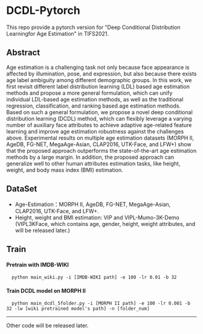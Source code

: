 # DCDL-Pytorch

This repo provide a pytorch version for "Deep Conditional Distribution Learningfor Age Estimation" in TIFS2021. 

## Abstract

Age estimation is a challenging task not only because face appearance is affected by illumination, pose, and expression, but also because there exists age label ambiguity among different demographic groups. In this work, we first revisit different label distribution learning (LDL) based age estimation methods and propose a more general formulation, which can unify individual LDL-based age estimation methods, as well as the traditional regression, classification, and ranking based age estimation methods. Based on such a general formulation, we propose a novel deep conditional distribution learning (DCDL) method, which can flexibly leverage a varying number of auxiliary face attributes to achieve adaptive age-related feature learning and improve age estimation robustness against the challenges above. Experimental results on multiple age estimation datasets (MORPH II, AgeDB, FG-NET, MegaAge-Asian, CLAP2016, UTK-Face, and LFW+) show that the proposed approach outperforms the state-of-the-art age estimation methods by a large margin. In addition, the proposed approach can generalize well to other human attributes estimation tasks, like height, weight, and body mass index (BMI) estimation.

## DataSet

- Age-Estimation：MORPH II, AgeDB, FG-NET, MegaAge-Asian, CLAP2016, UTK-Face, and LFW+.
- Height, weight and BMI estimation: VIP and VIPL-Mumo-3K-Demo (VIPL3KFace, which contains age, gender, height, weight attributes, and will be released later.)

## Train
#### Pretrain with IMDB-WIKI
```
  python main_wiki.py -i [IMDB-WIKI path] -e 100 -lr 0.01 -b 32 
```
#### Train DCDL model on MORPH II
```
  python main_dcdl_5folder.py -i [MORPH II path] -e 100 -lr 0.001 -b 32 -lw [wiki pretrained model's path] -n [folder_num]
```


---
Other code will be released later.
